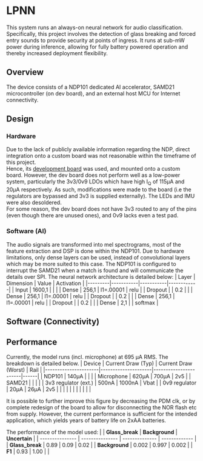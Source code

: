 # LPNN
This system runs an always-on neural network for audio classification. Specifically, this project involves the detection of glass breaking and forced entry sounds to provide security at points of ingress. It runs at sub-mW power during inference, allowing for fully battery powered operation and thereby increased deployment flexibility.

## Overview
The device consists of a NDP101 dedicated AI accelerator, SAMD21 microcontroller (on dev board), and an external host MCU for Internet connectivity.

## Design
### Hardware
Due to the lack of publicly available information regarding the NDP, direct integration onto a custom board was not reasonable within the timeframe of this project.<br>
Hence, its [development board](https://www.syntiant.com/tinyml) was used, and mounted onto a custom board. However, the dev board does not perform well as a low-power system, particularly the 3v3/0v9 LDOs which have high I<sub>Q</sub> of 115μA and 20μA respectively. As such, modifications were made to the board (i.e the regulators are bypassed and 3v3 is supplied externally). The LEDs and IMU were also desoldered.<br>
For some reason, the dev board does not have 3v3 routed to any of the pins (even though there are unused ones), and 0v9 lacks even a test pad.

### Software (AI)
The audio signals are transformed into mel spectrograms, most of the feature extraction and DSP is done within the NDP101. Due to hardware limitations, only dense layers can be used, instead of convolutional layers which may be more suited to this case. The NDP101 is configured to interrupt the SAMD21 when a match is found and will communicate the details over SPI.
The neural network architecture is detailed below:
| Layer   | Dimension | Value     | Activation |
|---------|-----------|-----------|------------|
| Input   | 1600,1    |           |            |
| Dense   | 256,1     | l1=.00001 | relu       |
| Dropout |           | 0.2       |            |
| Dense   | 256,1     | l1=.00001 | relu       |
| Dropout |           | 0.2       |            |
| Dense   | 256,1     | l1=.00001 | relu       |
| Dropout |           | 0.2       |            |
| Dense   | 2,1       |           | softmax    |
<br>
## Software (Connectivity)


## Performance

Currently, the model runs (incl. microphone) at 695 μA RMS. The breakdown is detailed below.
| Device               | Current Draw  (Typ) | Current Draw  (Worst) | Rail |
|----------------------|---------------------|-----------------------|------|
| NDP101               | 140μA               |                       |      |
| Microphone           | 620μA               | 700μA                 | 2v5  |
| SAMD21               |                     |                       |      |
| 3v3 regulator (ext.) | 500nA               | 1000nA                | Vbat |
| 0v9 regulator        | 20μA                | 26μA                  | 2v5  |
|                      |                     |                       |      |
|                      |                     |                       |      |

It is possible to further improve this figure by decreasing the PDM clk, or by complete redesign of the board to allow for disconnecting the NOR flash etc from supply. However, the current performance is sufficient for the intended application, which yields  years of battery life on 2xAA batteries.


The performance of the model used:
|                 | **Glass_break** | **Background** | **Uncertain** |
| --------------- | --------------- | -------------- | ------------- |
| **Glass_break** | 0.89            | 0.09           | 0.02          |
| **Background**  | 0.002           | 0.997          | 0.002         |
| **F1**          | 0.93            | 1.00           |               |

